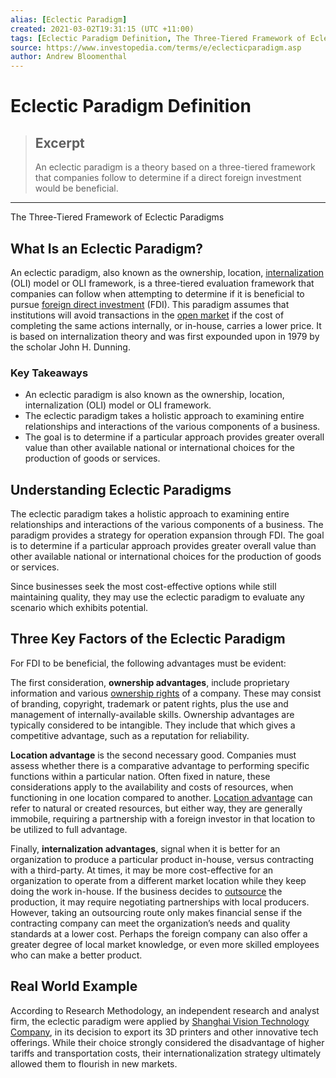 ```yaml
---
alias: [Eclectic Paradigm]
created: 2021-03-02T19:31:15 (UTC +11:00)
tags: [Eclectic Paradigm Definition, The Three-Tiered Framework of Eclectic Paradigms]
source: https://www.investopedia.com/terms/e/eclecticparadigm.asp
author: Andrew Bloomenthal
---
```


# Eclectic Paradigm Definition

> ## Excerpt
> An eclectic paradigm is a theory based on a three-tiered framework that companies follow to determine if a direct foreign investment would be beneficial.

---

The Three-Tiered Framework of Eclectic Paradigms
## What Is an Eclectic Paradigm?

An eclectic paradigm, also known as the ownership, location, [internalization](https://www.investopedia.com/terms/i/internalization.asp) (OLI) model or OLI framework, is a three-tiered evaluation framework that companies can follow when attempting to determine if it is beneficial to pursue [foreign direct investment](https://www.investopedia.com/terms/f/foreign-investment.asp) (FDI). This paradigm assumes that institutions will avoid transactions in the [open market](https://www.investopedia.com/terms/o/open-market.asp) if the cost of completing the same actions internally, or in-house, carries a lower price. It is based on internalization theory and was first expounded upon in 1979 by the scholar John H. Dunning.

### Key Takeaways

-   An eclectic paradigm is also known as the ownership, location, internalization (OLI) model or OLI framework.
-   The eclectic paradigm takes a holistic approach to examining entire relationships and interactions of the various components of a business.
-   The goal is to determine if a particular approach provides greater overall value than other available national or international choices for the production of goods or services.

## Understanding Eclectic Paradigms

The eclectic paradigm takes a holistic approach to examining entire relationships and interactions of the various components of a business. The paradigm provides a strategy for operation expansion through FDI. The goal is to determine if a particular approach provides greater overall value than other available national or international choices for the production of goods or services.

Since businesses seek the most cost-effective options while still maintaining quality, they may use the eclectic paradigm to evaluate any scenario which exhibits potential.

## Three Key Factors of the Eclectic Paradigm

For FDI to be beneficial, the following advantages must be evident:

The first consideration, **ownership advantages**, include proprietary information and various [ownership rights](https://www.investopedia.com/terms/a/actual-owner.asp) of a company. These may consist of branding, copyright, trademark or patent rights, plus the use and management of internally-available skills. Ownership advantages are typically considered to be intangible. They include that which gives a competitive advantage, such as a reputation for reliability.

**Location advantage** is the second necessary good. Companies must assess whether there is a comparative advantage to performing specific functions within a particular nation. Often fixed in nature, these considerations apply to the availability and costs of resources, when functioning in one location compared to another. [Location advantage](https://www.investopedia.com/financial-edge/0410/the-5-factors-of-a-good-location.aspx) can refer to natural or created resources, but either way, they are generally immobile, requiring a partnership with a foreign investor in that location to be utilized to full advantage.

Finally, **internalization advantages**, signal when it is better for an organization to produce a particular product in-house, versus contracting with a third-party. At times, it may be more cost-effective for an organization to operate from a different market location while they keep doing the work in-house. If the business decides to [outsource](https://www.investopedia.com/terms/o/outsourcing.asp) the production, it may require negotiating partnerships with local producers. However, taking an outsourcing route only makes financial sense if the contracting company can meet the organization’s needs and quality standards at a lower cost. Perhaps the foreign company can also offer a greater degree of local market knowledge, or even more skilled employees who can make a better product.

## Real World Example

According to Research Methodology, an independent research and analyst firm, the eclectic paradigm were applied by [Shanghai Vision Technology Company](https://research-methodology.net/dunning-eclectic-paradigm/), in its decision to export its 3D printers and other innovative tech offerings. While their choice strongly considered the disadvantage of higher tariffs and transportation costs, their internationalization strategy ultimately allowed them to flourish in new markets.
